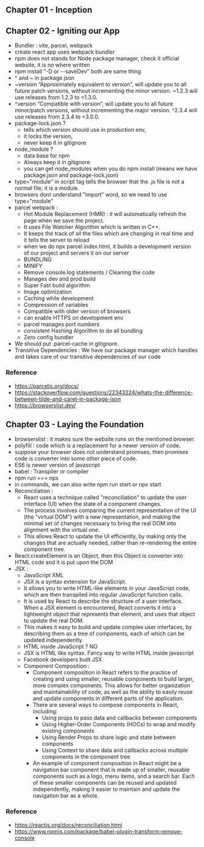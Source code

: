 ## Chapter 01 - Inception

## Chapter 02 - Igniting our App
- Bundler : vite, parcel, webpack
- create react app uses webpack bundler
- npm does not stands for Node package manager, check it official website, it is no where written
- npm install "-D or --saveDev" both are same thing
- ^ and ~ in package.json
- ~version “Approximately equivalent to version”, will update you to all future patch versions, without incrementing the minor version. ~1.2.3 will use releases from 1.2.3 to <1.3.0.
- ^version “Compatible with version”, will update you to all future minor/patch versions, without incrementing the major version. ^2.3.4 will use releases from 2.3.4 to <3.0.0.
- package-lock.json ? 
    - tells which version should use in production env,
    - it locks the version,
    - never keep it in gitignore
- node_module ?
    - data base for npm
    - Always keep it in gitignore
    - you can get node_modules when you do npm install (means we have package.json and package-lock.json)
- type="module" in script tag tells the browser that the .js file is not a normal file, it is a module.
- browsers dont understand "import" word, so we need to use type="module"
- parcel webpack :
    - Hot Module Replacement (HMR) : it will automatically refresh the page when we save the project.
    - It uses File Watcher Algorithm which is written in C++.
    - It keeps the track of all the files which are changing in real time and it tells the server to reload
    - when we do npx parcel index.html, it builds a development version of our project and servers it on our server
    - BUNDLING
    - MINIFY
    - Remove console.log statements / Cleaning the code
    - Manages dev and prod build
    - Super Fast build algorithm
    - Image optimization
    - Caching while development
    - Compression of variables
    - Compatible with older version of browsers
    - can enable HTTPS on development env
    - parcel manages port numbers
    - consistent Hashing Algorithm to do all bundling
    - Zero config bundler
- We should put .parcel-cache in gitignore.
- Transitive Dependencies : We have our package manager which handles and takes care of our transitive dependencies of our code 

### Reference
- https://parceljs.org/docs/
- https://stackoverflow.com/questions/22343224/whats-the-difference-between-tilde-and-caret-in-package-json
- https://browserslist.dev/


## Chapter 03 - Laying the Foundation
- browserslist : it makes sure the website runs on the mentioned browser.
- polyfill : code which is a replacement for a newer version of code.
- suppose your browser does not understand promises, then promises code is converter into some other piece of code.
- ES6 is newer version of javascript
- babel : Transpiler or compiler
- npm run === npx
- in commands, we can also write npm run start or npx start
- Reconciliation : 
    - React uses a technique called "reconciliation" to update the user interface (UI) when the state of a component changes. 
    - The process involves comparing the current representation of the UI (the "virtual DOM") with a new representation, and making the minimal set of changes necessary to bring the real DOM into alignment with the virtual one. 
    - This allows React to update the UI efficiently, by making only the changes that are actually needed, rather than re-rendering the entire component tree.
- React.createElement is an Object, then this Object is converter into HTML code and it is put upon the DOM
- JSX : 
    - JavaScript XML
    - JSX is a syntax extension for JavaScript. 
    - It allows you to write HTML-like elements in your JavaScript code, which are then transpiled into regular JavaScript function calls. 
    - It is used by React to describe the structure of a user interface. When a JSX element is encountered, React converts it into a lightweight object that represents that element, and uses that object to update the real DOM. 
    - This makes it easy to build and update complex user interfaces, by describing them as a tree of components, each of which can be updated independently.
    - HTML inside JavaScript ? NO
    - JSX is HTML like syntax. Fancy way to write HTML inside javascript
    - Facebook developers built JSX
    - Component Composition :
        - Component composition in React refers to the practice of creating and using smaller, reusable components to build larger, more complex components. This allows for better organization and maintainability of code, as well as the ability to easily reuse and update components in different parts of the application.
        - There are several ways to compose components in React, including:
            - Using props to pass data and callbacks between components
            - Using Higher-Order Components (HOCs) to wrap and modify existing components
            - Using Render Props to share logic and state between components
            - Using Context to share data and callbacks across multiple components in the component tree
        - An example of component composition in React might be a navigation bar component that is made up of smaller, reusable components such as a logo, menu items, and a search bar. Each of these smaller components can be reused and updated independently, making it easier to maintain and update the navigation bar as a whole.
        
### Reference
- https://reactjs.org/docs/reconciliation.html
- https://www.npmjs.com/package/babel-plugin-transform-remove-console